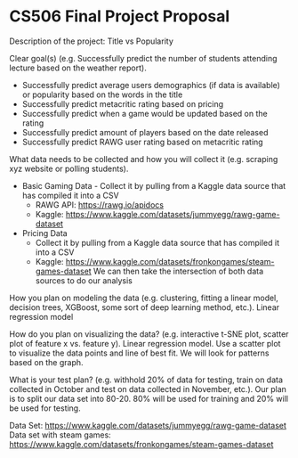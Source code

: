 # CS506 Final Project Proposal

Description of the project:
  Title vs Popularity 
  
Clear goal(s) (e.g. Successfully predict the number of students attending lecture based on the weather report).
  - Successfully predict average users demographics (if data is available) or popularity based on the words in the title 
  - Successfully predict metacritic rating based on pricing
  - Successfully predict when a game would be updated based on the rating
  - Successfully predict amount of players based on the date released
  - Successfully predict RAWG user rating based on metacritic rating
    
What data needs to be collected and how you will collect it (e.g. scraping xyz website or polling students).
  - Basic Gaming Data
    	- Collect it by pulling from a Kaggle data source that has compiled it into a CSV
      - RAWG API: https://rawg.io/apidocs 
      - Kaggle: https://www.kaggle.com/datasets/jummyegg/rawg-game-dataset 
  - Pricing Data
      - Collect it by pulling from a Kaggle data source that has compiled it into a CSV
      - Kaggle: https://www.kaggle.com/datasets/fronkongames/steam-games-dataset 
  We can then take the intersection of both data sources to do our analysis

How you plan on modeling the data (e.g. clustering, fitting a linear model, decision trees, XGBoost, some sort of deep learning method, etc.).
  Linear regression model
  
How do you plan on visualizing the data? (e.g. interactive t-SNE plot, scatter plot of feature x vs. feature y). 
  Linear regression model. Use a scatter plot to visualize the data points and line of best fit. We will look for patterns based on the graph.
  
What is your test plan? (e.g. withhold 20% of data for testing, train on data collected in October and test on data collected in November, etc.).
  Our plan is to split our data set into 80-20. 80% will be used for training and 20% will be used for testing.

Data Set: https://www.kaggle.com/datasets/jummyegg/rawg-game-dataset 
Data set with steam games: https://www.kaggle.com/datasets/fronkongames/steam-games-dataset


